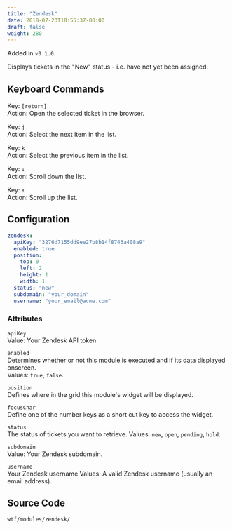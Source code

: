 ```yaml
---
title: "Zendesk"
date: 2018-07-23T18:55:37-08:00
draft: false
weight: 280
---
```


Added in `v0.1.0`.

Displays tickets in the "New" status - i.e. have not yet been assigned.

## Keyboard Commands

<span class="caption">Key:</span> `[return]` <br />
<span class="caption">Action:</span> Open the selected ticket in the browser.

<span class="caption">Key:</span> `j` <br />
<span class="caption">Action:</span> Select the next item in the list.

<span class="caption">Key:</span> `k` <br />
<span class="caption">Action:</span> Select the previous item in the list.

<span class="caption">Key:</span> `↓` <br />
<span class="caption">Action:</span> Scroll down the list.

<span class="caption">Key:</span> `↑` <br />
<span class="caption">Action:</span> Scroll up the list.

## Configuration

```yaml
zendesk:
  apiKey: "3276d7155dd9ee27b8b14f8743a408a9"
  enabled: true
  position:
    top: 0
    left: 2
    height: 1
    width: 1
  status: "new"
  subdomain: "your_domain"
  username: "your_email@acme.com"
```

### Attributes

`apiKey` <br />
Value: Your Zendesk API token.

`enabled` <br />
Determines whether or not this module is executed and if its data displayed onscreen. <br />
Values: `true`, `false`.

`position` <br />
Defines where in the grid this module's widget will be displayed. <br />

`focusChar` <br />
Define one of the number keys as a short cut key to access the widget. <br />

`status` <br />
The status of tickets you want to retrieve.
Values: `new`, `open`, `pending`, `hold`.

`subdomain` <br />
Value: Your Zendesk subdomain.

`username` <br />
Your Zendesk username
Values: A valid Zendesk username (usually an email address).

## Source Code

```bash
wtf/modules/zendesk/
```
